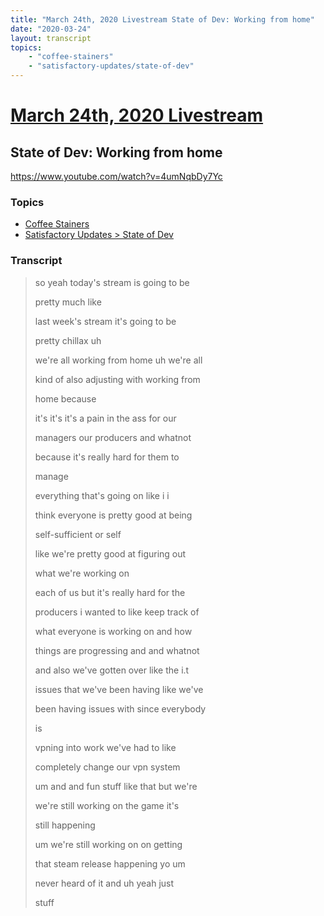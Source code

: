 ```yaml
---
title: "March 24th, 2020 Livestream State of Dev: Working from home"
date: "2020-03-24"
layout: transcript
topics:
    - "coffee-stainers"
    - "satisfactory-updates/state-of-dev"
---
```

# [March 24th, 2020 Livestream](../2020-03-24.md)
## State of Dev: Working from home
https://www.youtube.com/watch?v=4umNqbDy7Yc

### Topics
* [Coffee Stainers](../topics/coffee-stainers.md)
* [Satisfactory Updates > State of Dev](../topics/satisfactory-updates/state-of-dev.md)

### Transcript

> so yeah today's stream is going to be
> 
> pretty much like
> 
> last week's stream it's going to be
> 
> pretty chillax uh
> 
> we're all working from home uh we're all
> 
> kind of also adjusting with working from
> 
> home because
> 
> it's it's it's a pain in the ass for our
> 
> managers our producers and whatnot
> 
> because it's really hard for them to
> 
> manage
> 
> everything that's going on like i i
> 
> think everyone is pretty good at being
> 
> self-sufficient or self
> 
> like we're pretty good at figuring out
> 
> what we're working on
> 
> each of us but it's really hard for the
> 
> producers i wanted to like keep track of
> 
> what everyone is working on and how
> 
> things are progressing and and whatnot
> 
> and also we've gotten over like the i.t
> 
> issues that we've been having like we've
> 
> been having issues with since everybody
> 
> is
> 
> vpning into work we've had to like
> 
> completely change our vpn system
> 
> um and and fun stuff like that but we're
> 
> we're still working on the game it's
> 
> still happening
> 
> um we're still working on on getting
> 
> that steam release happening yo um
> 
> never heard of it and uh yeah just
> 
> stuff
> 
